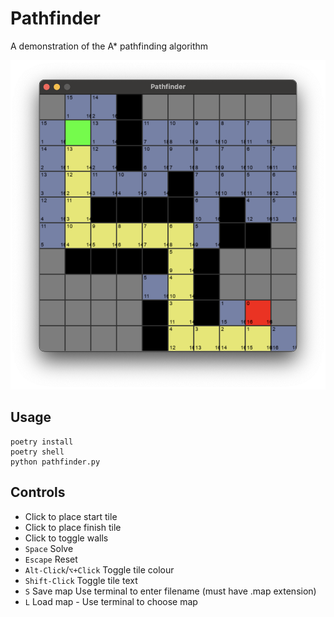 # Pathfinder

A demonstration of the A* pathfinding algorithm

![screenshot](./images/screenshot.png)

## Usage

```shell
poetry install
poetry shell
python pathfinder.py
```

## Controls

* Click to place start tile
* Click to place finish tile
* Click to toggle walls
* `Space` Solve
* `Escape` Reset
* `Alt-Click`/`⌥+Click` Toggle tile colour
* `Shift-Click` Toggle tile text
* `S` Save map Use terminal to enter filename (must have .map extension)
* `L` Load map - Use terminal to choose map
